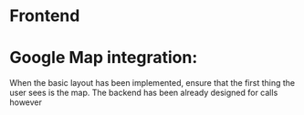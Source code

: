 # Frontend


# Google Map integration:
When the basic layout has been implemented, ensure that the first thing the user sees is the map. The backend has been already designed for calls however